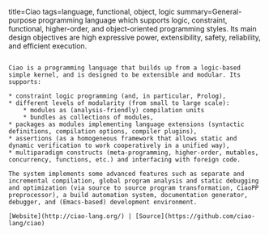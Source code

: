 title=Ciao
tags=language, functional, object, logic
summary=General-purpose programming language which supports logic, constraint, functional, higher-order, and object-oriented programming styles. Its main design objectives are high expressive power, extensibility, safety, reliability, and efficient execution.
~~~~~~

Ciao is a programming language that builds up from a logic-based simple kernel, and is designed to be extensible and modular. Its supports:

* constraint logic programming (and, in particular, Prolog),
* different levels of modularity (from small to large scale):
    * modules as (analysis-friendly) compilation units
    * bundles as collections of modules,
* packages as modules implementing language extensions (syntactic definitions, compilation options, compiler plugins),
* assertions (as a homogeneous framework that allows static and dynamic verification to work cooperatively in a unified way),
* multiparadigm constructs (meta-programming, higher-order, mutables, concurrency, functions, etc.) and interfacing with foreign code.

The system implements some advanced features such as separate and incremental compilation, global program analysis and static debugging and optimization (via source to source program transformation, CiaoPP preprocessor), a build automation system, documentation generator, debugger, and (Emacs-based) development environment.

[Website](http://ciao-lang.org/) | [Source](https://github.com/ciao-lang/ciao)
